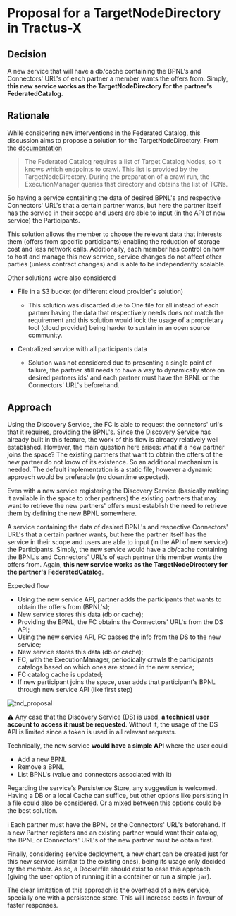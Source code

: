 # Proposal for a TargetNodeDirectory in Tractus-X

## Decision

A new service that will have a db/cache containing the BPNL's and Connectors' URL's of each partner a member wants the offers from. Simply, **this new service works as the TargetNodeDirectory for the partner's FederatedCatalog**.


## Rationale

While considering new interventions in the Federated Catalog, this discussion aims to propose a solution for the TargetNodeDirectory.
From the [documentation](https://eclipse-edc.github.io/docs/#/submodule/FederatedCatalog/docs/developer/architecture/federated-catalog.architecture)
> The Federated Catalog requires a list of Target Catalog Nodes, so it knows which endpoints to crawl. This list is provided by the TargetNodeDirectory. During the preparation of a crawl run, the ExecutionManager queries that directory and obtains the list of TCNs.

So having a service containing the data of desired BPNL's and respective Connectors' URL's that a certain partner wants, but here the partner itself has the service in their scope and users are able to input (in the API of new service) the Participants.

This solution allows the member to choose the relevant data that interests them (offers from specific participants) enabling the reduction of storage cost and less network calls. Additionally, each member has control on how to host and manage this new service, service changes do not affect other parties (unless contract changes) and is able to be independently scalable.


Other solutions were also considered

- File in a S3 bucket (or different cloud provider's solution)
    - This solution was discarded due to One file for all instead of each partner having the data that respectively needs does not match the requirement and this solution would lock the usage of a proprietary tool (cloud provider) being harder to sustain in an open source community.

- Centralized service with all participants data
    - Solution was not considered due to presenting a single point of failure, the partner still needs to have a way to dynamically store on desired partners ids' and each partner must have the BPNL or the Connectors' URL's beforehand.

## Approach

Using the Discovery Service, the FC is able to request the connetors' url's that it requires, providing the BPNL's. Since the Discovery Service has already built in this feature, the work of this flow is already relatively well established.
However, the main question here arises: what if a new partner joins the space? The existing partners that want to obtain the offers of the new partner do not know of its existence. So an additional mechanism is needed. The default implementation is a static file, however a dynamic approach would be preferable (no downtime expected).

Even with a new service registering the Discovery Service (basically making it available in the space to other partners) the existing partners that may want to retrieve the new partners' offers must establish the need to retrieve them by defining the new BPNL somewhere.


A service containing the data of desired BPNL's and respective Connectors' URL's that a certain partner wants, but here the partner itself has the service in their scope and users are able to input (in the API of new service) the Participants. Simply, the new service would have a db/cache containing the BPNL's and Connectors' URL's of each partner this member wants the offers from. Again, **this new service works as the TargetNodeDirectory for the partner's FederatedCatalog**.


Expected flow

- Using the new service API, partner adds the participants that wants to obtain the offers from (BPNL's);
- New service stores this data (db or cache);
- Providing the BPNL, the FC obtains the Connectors' URL's from the DS API;
- Using the new service API, FC passes the info from the DS to the new service;
- New service stores this data (db or cache);
- FC, with the ExecutionManager, periodically crawls the participants catalogs based on which ones are stored in the new service;
- FC catalog cache is updated;
- If new participant joins the space, user adds that participant's BPNL through new service API (like first step)

![tnd_proposal](https://github.com/user-attachments/assets/5245f8af-845d-4707-8871-359457d581e3)


⚠️  Any case that the Discovery Service (DS) is used, **a technical user account to access it must be requested**. Without it, the usage of the DS API is limited since a token is used in all relevant requests.

Technically, the new service **would have a simple API** where the user could
- Add a new BPNL
- Remove a BPNL
- List BPNL's (value and connectors associated with it)


Regarding the service's Persistence Store, any suggestion is welcomed. Having a DB or a local Cache can suffice, but other options like persisting in a file could also be considered. Or a mixed between this options could be the best solution.

ℹ️  Each partner must have the BPNL or the Connectors' URL's beforehand. If a new Partner registers and an existing partner would want their catalog, the BPNL or Connectors' URL's of the new partner must be obtain first.

Finally, considering service deployment, a new chart can be created just for this new service (similar to the existing ones), being its usage only decided by the member. As so, a Dockerfile should exist to ease this approach (giving the user option of running it in a container or run a simple `jar`).

The clear limitation of this approach is the overhead of a new service, specially one with a persistence store. This will increase costs in favour of faster responses.
